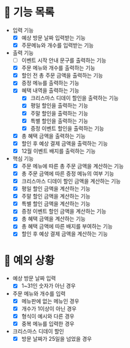 # 📄 기능 목록

- 입력 기능
  - [x] 예상 방문 날짜 입력받는 기능
  - [x] 주문메뉴와 개수를 입력받는 기능
- 출력 기능
  - [ ] 이벤트 시작 안내 문구를 출력하는 기능
  - [x] 주문 메뉴와 개수를 출력하는 기능
  - [x] 할인 전 총 주문 금액을 출력하는 기능
  - [x] 증정 메뉴를 출력하는 기능
  - [x] 혜택 내역을 출력하는 기능
    - [x] 크리스마스 디데이 할인을 출력하는 기능
    - [x] 평일 할인을 출력하는 기능
    - [x] 주말 할인을 출력하는 기능
    - [x] 특별 할인을 출력하는 기능
    - [x] 증정 이벤트 할인을 출력하는 기능
  - [x] 총 혜택 금액을 출력하는 기능
  - [x] 할인 후 예상 결제 금액을 출력하는 기능
  - [x] 12월 이벤트 배지를 출럭하는 기능
- 핵심 기능
  - [x] 주문 메뉴에 따른 총 주문 금액을 계산하는 기능
  - [x] 총 주문 금액에 따른 증정 메뉴의 여부 기능
  - [x] 크리스마스 디데이 할인 금액을 계산하는 기능
  - [x] 평일 할인 금액을 계산하는 기능
  - [x] 주말 할인 금액을 계산하는 기능
  - [x] 특별 할인 금액을 계산하는 기능
  - [x] 증정 이벤트 할인 금액을 계산하는 기능
  - [x] 총 혜택 금액을 계산하는 기능
  - [x] 총 혜택 금액에 따른 배지를 부여하는 기능
  - [x] 할인 후 예상 결제 금액을 계산하는 기능

# 🎯 예외 상황

- 예상 방문 날짜 입력
  - [x] 1~31인 숫자가 아닌 경우
- 주문 메뉴와 개수를 입력
  - [x] 메뉴판에 없는 메뉴인 경우
  - [x] 개수가 1이상이 아닌 경우
  - [x] 형식이 예시와 다른 경우
  - [x] 중복 메뉴를 입력한 경우
- 크리스마스 디데이 할인
  - [x] 방문 날짜가 25일을 넘었을 경우
